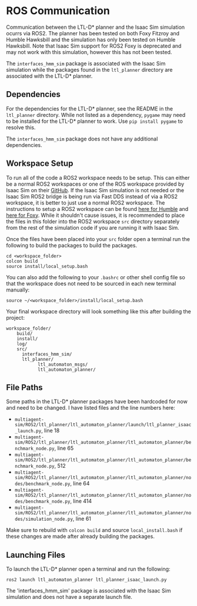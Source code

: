 # ROS Communication
Communication between the LTL-D* planner and the Isaac Sim simulation ocurrs via ROS2. The planner has been tested on both Foxy Fitzroy and Humble Hawksbill and the simulation has only been tested on Humble Hawksbill. Note that Isaac Sim support for ROS2 Foxy is deprecated and may not work with this simulation, however this has not been tested. 

The `interfaces_hmm_sim` package is associated with the Isaac Sim simulation while the packages found in the `ltl_planner` directory are associated with the LTL-D* planner.

## Dependencies
For the dependencies for the LTL-D* planner, see the README in the `ltl_planner` directory. While not listed as a dependency, `pygame` may need to be installed for the LTL-D* planner to work. Use `pip install pygame` to resolve this. 

The `interfaces_hmm_sim` package does not have any additional dependencies.

## Workspace Setup
To run all of the code a ROS2 workspace needs to be setup. This can either be a normal ROS2 workspaces or one of the ROS workspace provided by Isaac Sim on their [GitHub](https://github.com/isaac-sim/IsaacSim-ros_workspaces). If the Isaac Sim simulation is not needed or the Isaac Sim ROS2 bridge is being run via Fast DDS instead of via a ROS2 workspace, it is better to just use a normal ROS2 workspace. The instructions to setup a ROS2 workspace can be found [here for Humble](https://docs.ros.org/en/humble/Tutorials/Beginner-Client-Libraries/Creating-A-Workspace/Creating-A-Workspace.html) and [here for Foxy](https://docs.ros.org/en/foxy/Tutorials/Beginner-Client-Libraries/Creating-A-Workspace/Creating-A-Workspace.html). While it shouldn't cause issues, it is recommended to place the files in this folder into the ROS2 workspace `src` directory separately from the rest of the simulation code if you are running it with Isaac Sim.

Once the files have been placed into your `src` folder open a terminal run the following to build the packages to build the packages.
```
cd <workspace_folder>
colcon build
source install/local_setup.bash
```
You can also add the following to your `.bashrc` or other shell config file so that the workspace does not need to be sourced in each new terminal manually:
```
source ~/<workspace_folder>/install/local_setup.bash
```

Your final workspace directory will look something like this after building the project:
```
workspace_folder/
    build/
    install/
    log/
    src/
      interfaces_hmm_sim/
      ltl_planner/
            ltl_automaton_msgs/
            ltl_automaton_planner/
```

## File Paths
Some paths in the LTL-D* planner packages have been hardcoded for now and need to be changed. I have listed files and the line numbers here:
* `multiagent-sim/ROS2/ltl_planner/ltl_automaton_planner/launch/ltl_planner_isaac_launch.py`, line 18
* `multiagent-sim/ROS2/ltl_planner/ltl_automaton_planner/ltl_automaton_planner/benchmark_node.py`, line 65
* `multiagent-sim/ROS2/ltl_planner/ltl_automaton_planner/ltl_automaton_planner/benchmark_node.py`, 512
* `multiagent-sim/ROS2/ltl_planner/ltl_automaton_planner/ltl_automaton_planner/nodes/benchmark_node.py`, line 64
* `multiagent-sim/ROS2/ltl_planner/ltl_automaton_planner/ltl_automaton_planner/nodes/benchmark_node.py`, line 414
* `multiagent-sim/ROS2/ltl_planner/ltl_automaton_planner/ltl_automaton_planner/nodes/simulation_node.py`, line 61

Make sure to rebuild with `colcon build` and source `local_install.bash` if these changes are made after already building the packages.

## Launching Files
To launch the LTL-D* planner open a terminal and run the following:
```
ros2 launch ltl_automaton_planner ltl_planner_isaac_launch.py
```

The 'interfaces_hmm_sim' package is associated with the Isaac Sim simulation and does not have a separate launch file. 
